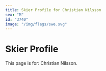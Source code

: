 ```yaml
---
title: Skier Profile for Christian Nilsson
sex: "M"
id: "3740"
image: "/img/flags/swe.svg" 
---
```


# Skier Profile

This page is for: Christian Nilsson.
    